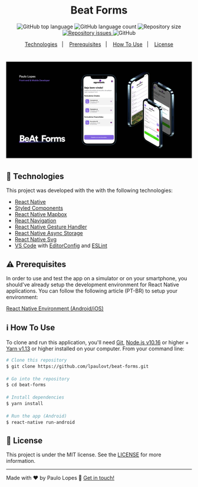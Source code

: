 <h1 align="center">
    Beat Forms
</h1>

<p align="center">
  <img alt="GitHub top language" src="https://img.shields.io/github/languages/top/lpaulovt/beat-forms.svg">
  
  <img alt="GitHub language count" src="https://img.shields.io/github/languages/count/lpaulovt/beat-forms.svg">
  
  <img alt="Repository size" src="https://img.shields.io/github/repo-size/lpaulovt/beat-forms.svg">

  <a href="https://github.com/lpaulovt/beat-forms/issues">
    <img alt="Repository issues" src="https://img.shields.io/github/issues/lpaulovt/beat-forms.svg">
  </a>
  
  <img alt="GitHub" src="https://img.shields.io/github/license/lpaulovt/beat-forms.svg"> 
</p>

<p align="center">
  <a href="#rocket-technologies">Technologies</a>&nbsp;&nbsp;&nbsp;|&nbsp;&nbsp;&nbsp;
  <a href="#warning-prerequisites">Prerequisites</a>&nbsp;&nbsp;&nbsp;|&nbsp;&nbsp;&nbsp;
  <a href="#information_source-how-to-use">How To Use</a>&nbsp;&nbsp;&nbsp;|&nbsp;&nbsp;&nbsp;
  <a href="#memo-license">License</a>
</p>

<h1 align="center" height="50vh">
    <img alt="Beat forms thumb" src="./src/assets/Thumb.jpg" />
</h1>

## :rocket: Technologies

This project was developed with the with the following technologies:

- [React Native](http://facebook.github.io/react-native/)
- [Styled Components]()
- [React Native Mapbox]()
- [React Navigation](https://reactnavigation.org/)
- [React Native Gesture Handler](https://kmagiera.github.io/react-native-gesture-handler/)
- [React Native Async Storage]()
- [React Native Svg]()
- [VS Code][vc] with [EditorConfig][vceditconfig] and [ESLint][vceslint]

## :warning: Prerequisites

In order to use and test the app on a simulator or on your smartphone, you should've already setup the development environment for React Native applications. You can follow the following article (PT-BR) to setup your environment:

[React Native Environment (Android/iOS)](https://docs.rocketseat.dev/ambiente-react-native/introducao)

## :information_source: How To Use

To clone and run this application, you'll need [Git](https://git-scm.com), [Node.js v10.16][nodejs] or higher + [Yarn v1.13][yarn] or higher installed on your computer. From your command line:

```bash
# Clone this repository
$ git clone https://github.com/lpaulovt/beat-forms.git

# Go into the repository
$ cd beat-forms

# Install dependencies
$ yarn install

# Run the app (Android)
$ react-native run-android
```

## :memo: License

This project is under the MIT license. See the [LICENSE](https://github.com/lpaulovt/travel-app/blob/main/LICENSE) for more information.

---

Made with ♥ by Paulo Lopes :wave: [Get in touch!](https://www.linkedin.com/in/lpaulovt/)

[nodejs]: https://nodejs.org/
[yarn]: https://yarnpkg.com/
[vc]: https://code.visualstudio.com/
[vceditconfig]: https://marketplace.visualstudio.com/items?itemName=EditorConfig.EditorConfig
[vceslint]: https://marketplace.visualstudio.com/items?itemName=dbaeumer.vscode-eslint
